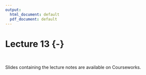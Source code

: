 ```yaml
---
output:
  html_document: default
  pdf_document: default
---
```

# Lecture 13 {-}

&nbsp;

Slides containing the lecture notes are available on Courseworks. 
